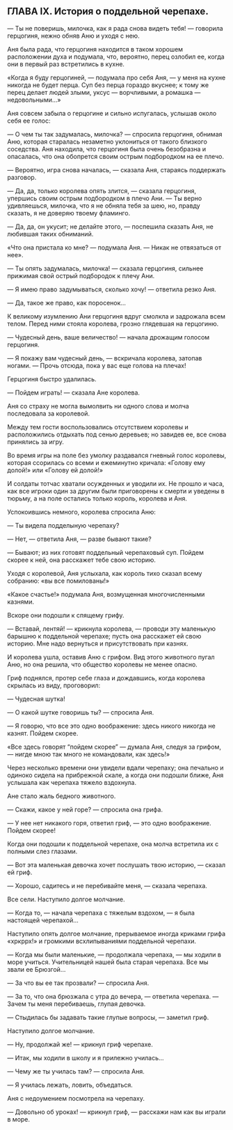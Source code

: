 ## ГЛАВА IX. История о поддельной черепахе.

— Ты не поверишь, милочка, как я рада снова видеть тебя! — говорила герцогиня, нежно обняв Аню и уходя с нею.

Аня была рада, что герцогиня находится в таком хорошем расположении духа и подумала, что, вероятно, перец озлобил ее, когда они в первый раз встретились в кухне.

«Когда я буду герцогиней, — подумала про себя Аня, — у меня на кухне никогда не будет перца. Суп без перца гораздо вкуснее; к тому же перец делает людей злыми, уксус — ворчливыми, а ромашка — недовольными...»

Аня совсем забыла о герцогине и сильно испугалась, услышав около себя ее голос:

— О чем ты так задумалась, милочка? — спросила герцогиня, обнимая Аню, которая старалась незаметно уклониться от такого близкого соседства. Аня находила, что герцогиня была очень безобразна и опасалась, что она обопрется своим острым подбородком на ее плечо.

— Вероятно, игра снова началась, — сказала Аня, стараясь поддержать разговор.

— Да, да, только королева опять злится, — сказала герцогиня, упершись своим острым подбородком в плечо Ани. — Ты верно удивляешься, милочка, что я не обняла тебя за шею, но, правду сказать, я не доверяю твоему фламинго.

— Да, да, он укусит; не делайте этого, — поспешила сказать Аня, не любившая таких обниманий.

«Что она пристала ко мне? — подумала Аня. — Никак не отвязаться от нее».

— Ты опять задумалась, милочка! — сказала герцогиня, сильнее прижимая свой острый подбородок к плечу Ани.

— Я имею право задумываться, сколько хочу! — ответила резко Аня.

— Да, такое же право, как поросенок...

К великому изумлению Ани герцогиня вдруг смолкла и задрожала всем телом. Перед ними стояла королева, грозно глядевшая на герцогиню.

— Чудесный день, ваше величество! — начала дрожащим голосом герцогиня.

— Я покажу вам чудесный день, — вскричала королева, затопав ногами. — Прочь отсюда, пока у вас еще голова на плечах!

Герцогиня быстро удалилась.

— Пойдем играть! — сказала Ане королева.

Аня со страху не могла вымолвить ни одного слова и молча последовала за королевой.

Между тем гости воспользовались отсутствием королевы и расположились отдыхать под сенью деревьев; но завидев ее, все снова принялись за игру.

Во время игры на поле без умолку раздавался гневный голос королевы, которая ссорилась со всеми и ежеминутно кричала: «Голову ему долой!» или «Голову ей долой!»

И солдаты тотчас хватали осужденных и уводили их. Не прошло и часа, как все игроки один за другим были приговорены к смерти и уведены в тюрьму, а на поле остались только король, королева и Аня.

Успокоившись немного, королева спросила Аню:

— Ты видела подделыную черепаху?

— Нет, — ответила Аня, — разве бывают такие?

— Бывают; из них готовят поддельный черепаховый суп. Пойдем скорее к ней, она расскажет тебе свою историю.

Уходя с королевой, Аня услыхала, как король тихо сказал всему собранию: «вы все помилованы!»

«Какое счастье!» подумала Аня, возмущенная многочисленными казнями.

Вскоре они подошли к спящему грифу.

— Вставай, лентяй! — крикнула королева, — проводи эту маленькую барышню к поддельной черепахе; пусть она расскажет ей свою историю. Мне надо вернуться и присутствовать при казнях.

И королева ушла, оставив Аню с грифом. Вид этого животного пугал Аню, но она решила, что общество королевы не менее опасно.

Гриф поднялся, протер себе глаза и дождавшись, когда королева скрылась из виду, проговорил:

— Чудесная шутка!

— О какой шутке говоришь ты? — спросила Аня.

— Я говорю, что все это одно воображение: здесь никого никогда не казнят. Пойдем скорее.

«Все здесь говорят “пойдем скорее” — думала Аня, следуя за грифом, — нигде мною так много не командовали, как здесь!»

Через несколько времени они увидели вдали черепаху; она печально и одиноко сидела на прибрежной скале, а когда они подошли ближе, Аня услышала как черепаха тяжело вздохнула.

Ане стало жаль бедного животного.

— Скажи, какое у ней горе? — спросила она грифа.

— У нее нет никакого горя, ответил гриф, — это одно воображение. Пойдем скорее!

Когда они подошли к поддельной черепахе, она молча встретила их с полными слез глазами.

— Вот эта маленькая девочка хочет послушать твою историю, — сказал ей гриф.

— Хорошо, садитесь и не перебивайте меня, — сказала черепаха.

Все сели. Наступило долгое молчание.

— Когда то, — начала черепаха с тяжелым вздохом, — я была настоящей черепахой...

Наступило опять долгое молчание, прерываемое иногда криками грифа «хркррх!» и громкими всхлипываниями поддельной черепахи.

— Когда мы были маленькие, — продолжала черепаха, — мы ходили в море учиться. Учительницей нашей была старая черепаха. Все мы звали ее Брюзгой...

— За что вы ее так прозвали? — спросила Аня.

— За то, что она брюзжала с утра до вечера, — ответила черепаха. — Зачем ты меня перебиваешь, глупая девочка.

— Стыдилась бы задавать такие глупые вопросы, — заметил гриф.

Наступило долгое молчание.

— Ну, продолжай же! — крикнул гриф черепахе.

— Итак, мы ходили в школу и я прилежно училась...

— Чему же ты училась там? — спросила Аня.

— Я училась лежать, ловить, объедаться.

Аня с недоумением посмотрела на черепаху.

— Довольно об уроках! — крикнул гриф, — расскажи нам как вы играли в море.